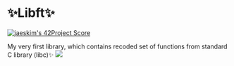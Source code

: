 # ✨Libft✨
[![jaeskim's 42Project Score](https://badge42.herokuapp.com/api/project/akasaman/Libft)](https://github.com/JaeSeoKim/badge42)

My very first library, which contains recoded set of functions from standard C library (libc)✨
![](https://media2.giphy.com/media/11qCjC856PSmnm/giphy.gif?cid=ecf05e47h5of10k79k6wo3xojc6zzp562fczknwb4dsxvpsn&rid=giphy.gif&ct=g)
